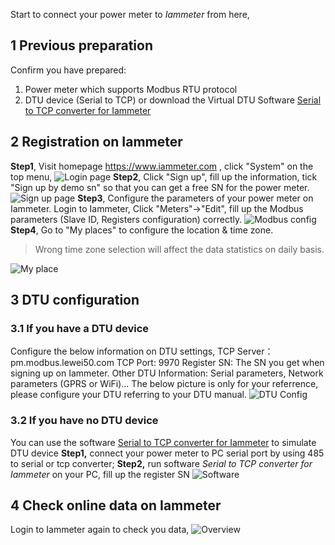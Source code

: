 <!-- toc -->
Start to connect your power meter to *Iammeter* from here,
## 1 Previous preparation
Confirm you have prepared:
1. Power meter which supports Modbus RTU protocol
2. DTU device (Serial to TCP) or download the Virtual DTU Software [Serial to TCP converter for Iammeter][0]
## 2 Registration on Iammeter
**Step1**, Visit homepage https://www.iammeter.com , click "System" on the top menu, 
![Login page][1]
**Step2**, Click "Sign up", fill up the information, tick "Sign up by demo sn" so that you can get a free SN for the power meter.
![Sign up page][2]
**Step3**, Configure the parameters of your power meter on Iammeter. 
Login to Iammeter, Click "Meters"->"Edit", fill up the Modbus parameters (Slave ID, Registers configuration) correctly.
![Modbus config][3]
**Step4**, Go to "My places" to configure the location & time zone. 
> Wrong time zone selection will affect the data statistics on daily basis.

![My place][4]

## 3 DTU configuration
### 3.1 If you have a DTU device
Configure the below information on DTU settings,
TCP Server： pm.modbus.lewei50.com
TCP Port: 9970
Register SN: The SN you get when signing up on Iammeter.
Other DTU Information: Serial parameters, Network parameters (GPRS or WiFi)...
The below picture is only for your referrence, please configure your DTU referring to your DTU manual.
![DTU Config][5]
### 3.2 If you have no DTU device
You can use the software [Serial to TCP converter for Iammeter][0] to simulate DTU device
**Step1,** connect your power meter to PC serial port by using 485 to serial or tcp converter;
**Step2,** run software *Serial to TCP converter for Iammeter* on your PC, fill up the register SN 
![Software][6]
## 4 Check online data on Iammeter
Login to Iammeter again to check you data,
![Overview][7]

[0]:http://leweidoc.oss-cn-hangzhou.aliyuncs.com/lewei50/software/Serial%20To%20TCP%20Converter%20for%20Iammeter.zip
[1]:http://leweidoc.oss-cn-hangzhou.aliyuncs.com/lewei50/img/iammeter-lewei50-20170818-1.jpg
[2]:http://leweidoc.oss-cn-hangzhou.aliyuncs.com/lewei50/img/iammeter-lewei50-20170818-2.jpg
[3]:http://leweidoc.oss-cn-hangzhou.aliyuncs.com/lewei50/img/iammeter-lewei50-20170818-5.jpg
[4]:http://leweidoc.oss-cn-hangzhou.aliyuncs.com/lewei50/img/iammeter-lewei50-20170818-6.jpg
[5]: http://leweidoc.oss-cn-hangzhou.aliyuncs.com/lewei50/img/iammeter-lewei50-20180105-3.jpg
[6]: http://leweidoc.oss-cn-hangzhou.aliyuncs.com/lewei50/img/iammeter-lewei50-20180105-2.jpg
[7]: http://leweidoc.oss-cn-hangzhou.aliyuncs.com/lewei50/img/iammeter-lewei50-20180105-4.png
